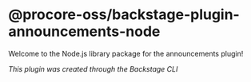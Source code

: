 # @procore-oss/backstage-plugin-announcements-node

Welcome to the Node.js library package for the announcements plugin!

_This plugin was created through the Backstage CLI_

